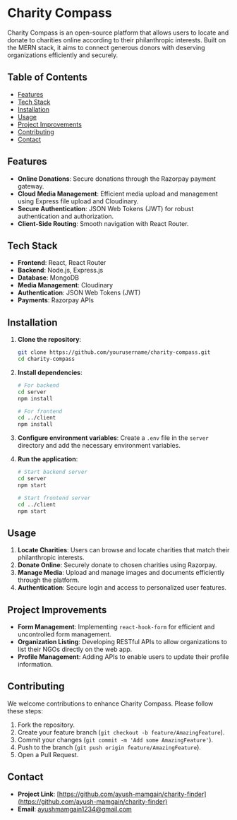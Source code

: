 # Charity Compass

Charity Compass is an open-source platform that allows users to locate and donate to charities online according to their philanthropic interests. Built on the MERN stack, it aims to connect generous donors with deserving organizations efficiently and securely.

## Table of Contents

- [Features](#features)
- [Tech Stack](#tech-stack)
- [Installation](#installation)
- [Usage](#usage)
- [Project Improvements](#project-improvements)
- [Contributing](#contributing)
- [Contact](#contact)

## Features

- **Online Donations**: Secure donations through the Razorpay payment gateway.
- **Cloud Media Management**: Efficient media upload and management using Express file upload and Cloudinary.
- **Secure Authentication**: JSON Web Tokens (JWT) for robust authentication and authorization.
- **Client-Side Routing**: Smooth navigation with React Router.

## Tech Stack

- **Frontend**: React, React Router
- **Backend**: Node.js, Express.js
- **Database**: MongoDB
- **Media Management**: Cloudinary
- **Authentication**: JSON Web Tokens (JWT)
- **Payments**: Razorpay APIs

## Installation

1. **Clone the repository**:
    ```sh
    git clone https://github.com/yourusername/charity-compass.git
    cd charity-compass
    ```

2. **Install dependencies**:
    ```sh
    # For backend
    cd server
    npm install

    # For frontend
    cd ../client
    npm install
    ```

3. **Configure environment variables**:
   Create a `.env` file in the `server` directory and add the necessary environment variables.

4. **Run the application**:
    ```sh
    # Start backend server
    cd server
    npm start

    # Start frontend server
    cd ../client
    npm start
    ```

## Usage

1. **Locate Charities**: Users can browse and locate charities that match their philanthropic interests.
2. **Donate Online**: Securely donate to chosen charities using Razorpay.
3. **Manage Media**: Upload and manage images and documents efficiently through the platform.
4. **Authentication**: Secure login and access to personalized user features.

## Project Improvements

- **Form Management**: Implementing `react-hook-form` for efficient and uncontrolled form management.
- **Organization Listing**: Developing RESTful APIs to allow organizations to list their NGOs directly on the web app.
- **Profile Management**: Adding APIs to enable users to update their profile information.

## Contributing

We welcome contributions to enhance Charity Compass. Please follow these steps:

1. Fork the repository.
2. Create your feature branch (`git checkout -b feature/AmazingFeature`).
3. Commit your changes (`git commit -m 'Add some AmazingFeature'`).
4. Push to the branch (`git push origin feature/AmazingFeature`).
5. Open a Pull Request.

## Contact

- **Project Link**: [https://github.com/ayush-mamgain/charity-finder](https://github.com/ayush-mamgain/charity-finder)
- **Email**: ayushmamgain1234@gmail.com

